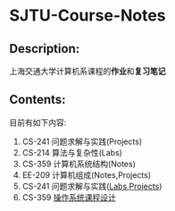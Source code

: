 # SJTU-Course-Notes

## Description:

上海交通大学计算机系课程的**作业**和**复习笔记**

## Contents:

目前有如下内容:
  1. CS-241 问题求解与实践(Projects)
  2. CS-214 算法与复杂性(Labs)
  3. CS-359 计算机系统结构(Notes)
  4. EE-209 计算机组成(Notes,Projects)
  5. CS-241 问题求解与实践([Labs](https://github.com/guanrenyang/CS241-Principles-and-Practice-of-Problem-Solving.git),[Projects](https://github.com/guanrenyang/qt-TaxiDemandAnalyzer.git))
  6. CS-359 [操作系统课程设计](https://github.com/guanrenyang/CS356-Operating-System-Projects.git)
